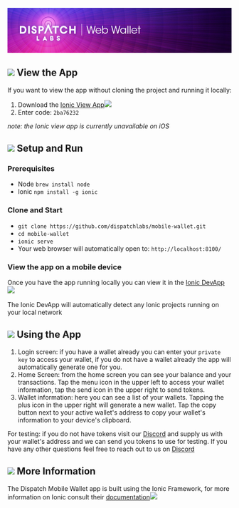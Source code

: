 ![alt dispatch](https://github.com/dispatchlabs/mobile-wallet/blob/master/src/assets/imgs/github-wallet-header.jpg)

## ![](https://storage.googleapis.com/material-icons/external-assets/v4/icons/svg/ic_remove_red_eye_black_24px.svg) View the App
If you want to view the app without cloning the project and running it locally:
1. Download the [Ionic View App](https://ionicframework.com/pro/view)![](https://storage.googleapis.com/material-icons/external-assets/v4/icons/svg/ic_launch_black_18px.svg)
2. Enter code: `2ba76232`

*note: the Ionic view app is currently unavailable on iOS*

## ![](https://storage.googleapis.com/material-icons/external-assets/v4/icons/svg/ic_directions_run_black_24px.svg) Setup and Run
### Prerequisites
- Node `brew install node` 
- Ionic  `npm install -g ionic`

### Clone and Start
- `git clone https://github.com/dispatchlabs/mobile-wallet.git`<br>
- `cd mobile-wallet`<br>
- `ionic serve`<br>
- Your web browser will automatically open to: `http://localhost:8100/`

### View the app on a mobile device
Once you have the app running locally you can view it in the [Ionic DevApp](https://ionicframework.com/docs/pro/devapp/)![](https://storage.googleapis.com/material-icons/external-assets/v4/icons/svg/ic_launch_black_18px.svg)

The Ionic DevApp will automatically detect any Ionic projects running on your local network

## ![](https://storage.googleapis.com/material-icons/external-assets/v4/icons/svg/ic_smartphone_black_24px.svg) Using the App
1. Login screen: if you have a wallet already you can enter your `private key` to access your wallet, if you do not have a wallet already the app will automatically generate one for you.
2. Home Screen: from the home screen you can see your balance and your transactions. Tap the menu icon in the upper left to access your wallet information, tap the send icon in the upper right to send tokens.
3. Wallet information: here you can see a list of your wallets. Tapping the plus icon in the upper right will generate a new wallet. Tap the copy button next to your active wallet's address to copy your wallet's information to your device's clipboard.

For testing: if you do not have tokens visit our [Discord](https://discord.gg/xBR2axH) and supply us with your wallet's address and we can send you tokens to use for testing.  If you have any other questions feel free to reach out to us on [Discord](https://discord.gg/xBR2axH)

## ![](https://storage.googleapis.com/material-icons/external-assets/v4/icons/svg/ic_info_outline_black_24px.svg) More Information
The Dispatch Mobile Wallet app is built using the Ionic Framework, for more information on Ionic consult their [documentation](https://ionicframework.com/docs/)![](https://storage.googleapis.com/material-icons/external-assets/v4/icons/svg/ic_launch_black_18px.svg)
